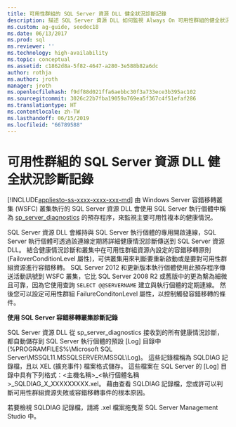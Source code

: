 ```yaml
---
title: 可用性群組的 SQL Server 資源 DLL 健全狀況診斷記錄
description: 描述 SQL Server 資源 DLL 如何監視 Always On 可用性群組的健全狀況。
ms.custom: ag-guide, seodec18
ms.date: 06/13/2017
ms.prod: sql
ms.reviewer: ''
ms.technology: high-availability
ms.topic: conceptual
ms.assetid: c1862d8a-5f82-4647-a280-3e588b82a6dc
author: rothja
ms.author: jroth
manager: jroth
ms.openlocfilehash: f9df88d021ffa6aebbc30f3a733ece3b395ac102
ms.sourcegitcommit: 3026c22b7fba19059a769ea5f367c4f51efaf286
ms.translationtype: HT
ms.contentlocale: zh-TW
ms.lasthandoff: 06/15/2019
ms.locfileid: "66789588"
---
```

# <a name="sql-server-resource-dll-health-diagnostic-logs-for-availability-groups"></a>可用性群組的 SQL Server 資源 DLL 健全狀況診斷記錄
[!INCLUDE[appliesto-ss-xxxx-xxxx-xxx-md](../../../includes/appliesto-ss-xxxx-xxxx-xxx-md.md)]
  由 Windows Server 容錯移轉叢集 (WSFC) 叢集執行的 SQL Server 資源 DLL 會使用 SQL Server 執行個體中稱為 [sp_server_diagnostics](~/relational-databases/system-stored-procedures/sp-server-diagnostics-transact-sql.md) 的預存程序，來監視主要可用性複本的健康情況。  
  
 SQL Server 資源 DLL 會維持與 SQL Server 執行個體的專用開啟連線，SQL Server 執行個體可透過該連線定期將詳細健康情況診斷傳送到 SQL Server 資源 DLL。 結合健康情況診斷和叢集中在可用性群組資源內設定的容錯移轉原則 (FailoverConditionLevel 屬性)，可供叢集用來判斷要重新啟動或是要對可用性群組資源進行容錯移轉。 SQL Server 2012 和更新版本執行個體使用此預存程序傳送活動訊號到 WSFC 叢集，它比 SQL Server 2008 R2 或舊版中的更為繫為細微且可靠，因為它使用查詢 `SELECT @@SERVERNAME` 建立與執行個體的定期連線。 然後您可以設定可用性群組 FailureConditonLevel 屬性，以控制觸發容錯移轉的條件。  
  
 **使用 SQL Server 容錯移轉叢集診斷記錄**
 
 SQL Server 資源 DLL 從 sp_server_diagnostics 接收到的所有健康情況診斷，都自動儲存到 SQL Server 執行個體的預設 [Log] 目錄中 (%PROGRAMFILES%\Microsoft SQL Server\MSSQL11.MSSQLSERVER\MSSQL\Log)。 這些記錄檔稱為 SQLDIAG 記錄檔，且以 XEL (擴充事件) 檔案格式儲存。 這些檔案在 SQL Server 的 [Log] 目錄中具有下列格式：\<主機名稱>_\<執行個體名稱>_SQLDIAG_X_XXXXXXXXX.xel。 藉由查看 SQLDIAG 記錄檔，您或許可以判斷可用性群組資源失敗或容錯移轉事件的根本原因。  
  
 若要檢視 SQLDIAG 記錄檔，請將 .xel 檔案拖曳至 SQL Server Management Studio 中。  
  
  

